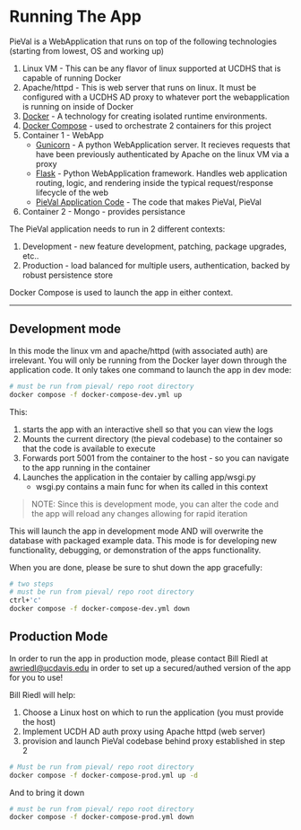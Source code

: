 # Running The App

PieVal is a WebApplication that runs on top of the following technologies (starting from lowest, OS and working up)

1. Linux VM - This can be any flavor of linux supported at UCDHS that is capable of running Docker
1. Apache/httpd - This is web server that runs on linux.  It must be configured with a UCDHS AD proxy to whatever port the webapplication is running on inside of Docker
1. [Docker](https://www.docker.com/) - A technology for creating isolated runtime environments.
1. [Docker Compose](https://www.docker.com/) - used to orchestrate 2 containers for this project
1. Container 1 - WebApp
    - [Gunicorn](https://gunicorn.org/) - A python WebApplication server.  It recieves requests that have been previously authenticated by Apache on the linux VM via a proxy
    - [Flask](https://flask.palletsprojects.com/en/2.2.x/) - Python WebApplication framework.  Handles web application routing, logic, and rendering inside the typical request/response lifecycle of the web
    - [PieVal Application Code](https://gitlab.ri.ucdavis.edu/ri/pydatautils/pieval) - The code that makes PieVal, PieVal
1. Container 2 - Mongo - provides persistance


The PieVal application needs to run in 2 different contexts:

1. Development - new feature development, patching, package upgrades, etc..
1. Production - load balanced for multiple users, authentication, backed by robust persistence store

Docker Compose is used to launch the app in either context.

--- 

## Development mode

In this mode the linux vm and apache/httpd (with associated auth) are irrelevant.  You will only be running from the Docker layer down through the application code.  It only takes one command to launch the app in dev mode:

```sh
# must be run from pieval/ repo root directory
docker compose -f docker-compose-dev.yml up
```

This:
1. starts the app with an interactive shell so that you can view the logs
1. Mounts the current directory (the pieval codebase) to the container so that the code is available to execute
1. Forwards port 5001 from the container to the host - so you can navigate to the app running in the container
1. Launches the application in the contaier by calling app/wsgi.py
    - wsgi.py contains a main func for when its called in this context

> NOTE: Since this is development mode, you can alter the code and the app will reload any changes allowing for rapid iteration


This will launch the app in development mode AND will overwrite the database with packaged example data.  This mode is for developing new functionality, debugging, or demonstration of the apps functionality.

When you are done, please be sure to shut down the app gracefully:

```sh
# two steps
# must be run from pieval/ repo root directory
ctrl+'c'
docker compose -f docker-compose-dev.yml down
```


## Production Mode

In order to run the app in production mode, please contact Bill Riedl at awriedl@ucdavis.edu in order to set up a secured/authed version of the app for you to use!

Bill Riedl will help:
1. Choose a Linux host on which to run the application (you must provide the host)
1. Implement UCDH AD auth proxy using Apache httpd (web server)
1. provision and launch PieVal codebase behind proxy established in step 2


```sh
# Must be run from pieval/ repo root directory
docker compose -f docker-compose-prod.yml up -d
```


And to bring it down


```sh
# must be run from pieval/ repo root directory
docker compose -f docker-compose-prod.yml down 
```